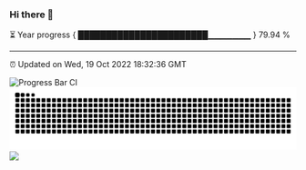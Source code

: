 ### Hi there 👋

⏳ Year progress { ███████████████████████▁▁▁▁▁▁▁ } 79.94 %

---

⏰ Updated on Wed, 19 Oct 2022 18:32:36 GMT

![Progress Bar CI](https://github.com/liununu/liununu/workflows/Progress%20Bar%20CI/badge.svg)![](https://raw.githubusercontent.com/L1cardo/L1cardo/main/assets/github-contribution-grid-snake.svg)![](https://raw.githubusercontent.com/seesaws/seesaws/main/assets/github-contribution-grid-snake.svg)
